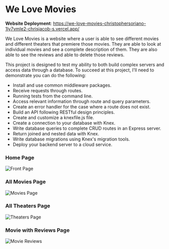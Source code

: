 # We Love Movies 

**Website Deployment**: https://we-love-movies-christophersoriano-1ly7vmle2-chrisjacob-s.vercel.app/

We Love Movies is a website where a user is able to see different movies and different theaters that premiere those movies. They are able to look at individual movies and see a complete description of them. They are also able to see the reviews and able to delete those reviews.

This project is designed to test my ability to both build complex servers and access data through a database. To succeed at this project, I'll need to demonstrate you can do the following:

- Install and use common middleware packages.
- Receive requests through routes.
- Running tests from the command line.
- Access relevant information through route and query parameters.
- Create an error handler for the case where a route does not exist.
- Build an API following RESTful design principles.
- Create and customize a knexfile.js file.
- Create a connection to your database with Knex.
- Write database queries to complete CRUD routes in an Express server.
- Return joined and nested data with Knex.
- Write database migrations using Knex's migration tools.
- Deploy your backend server to a cloud service.

### Home Page

![Front Page](https://i.gyazo.com/0329e43038e1a729582aafe8dee26b2f.jpg)

### All Movies Page

![Movies Page](https://i.gyazo.com/0fd3c04fe38be9527b166274684053d9.png)

### All Theaters Page

![Theaters Page](https://i.gyazo.com/6848e27df1620815d8a72aaaf30d2cab.jpg)

### Movie with Reviews Page

![Movie Reviews](https://i.gyazo.com/8154e1bec83b5a4543c055b2a4ccdd00.png)
